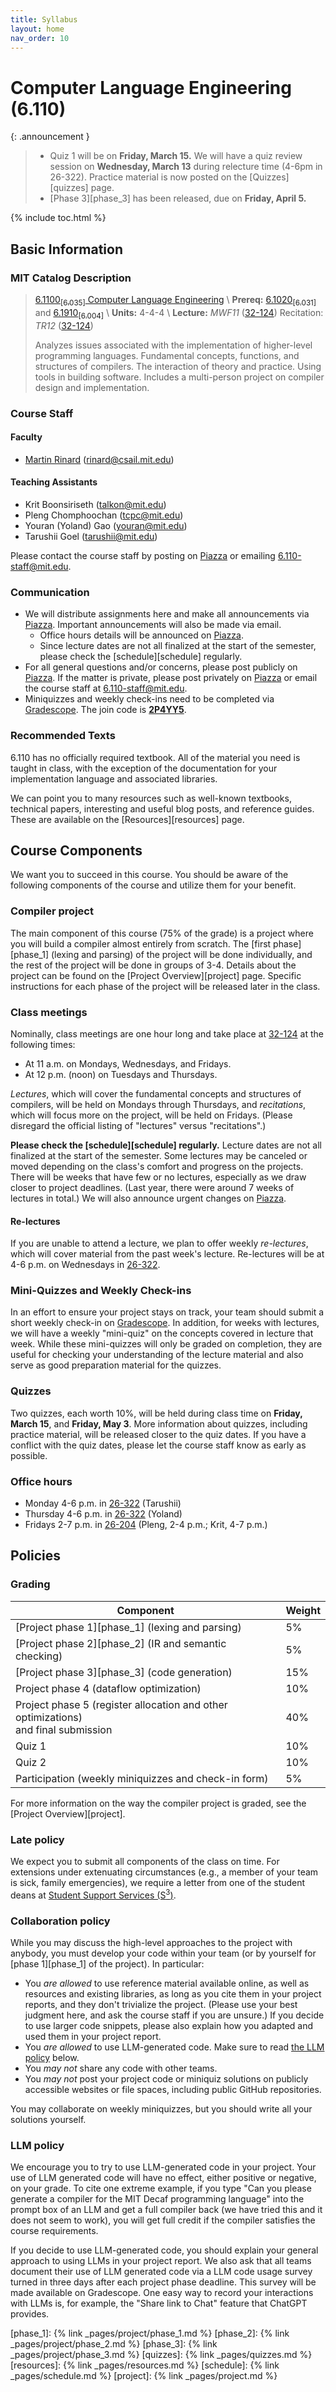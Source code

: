 ```yaml
---
title: Syllabus
layout: home
nav_order: 10
---
```


<h1> Computer Language Engineering (6.110) </h1>

{: .announcement }
> - Quiz 1 will be on **Friday, March 15.** We will have a quiz review session on **Wednesday, March 13** during relecture time (4-6pm in 26-322). Practice material is now posted on the [Quizzes][quizzes] page.
> - [Phase 3][phase_3] has been released, due on **Friday, April 5.**

{% include toc.html %}

## Basic Information

### MIT Catalog Description

> [6.1100<sub>\[6.035\]</sub> Computer Language Engineering][catalog] \\
> **Prereq:** [6.1020<sub>\[6.031\]</sub>][031] and [6.1910<sub>\[6.004\]</sub>][004] \\
> **Units:** 4-4-4 \\
> **Lecture:** _MWF11_ ([32-124][bldg32]) Recitation: _TR12_ ([32-124][bldg32])
>
> Analyzes issues associated with the implementation of higher-level programming languages. Fundamental concepts, functions, and structures of compilers. The interaction of theory and practice. Using tools in building software. Includes a multi-person project on compiler design and implementation.

### Course Staff

#### Faculty

- [Martin Rinard](https://people.csail.mit.edu/rinard/) (<rinard@csail.mit.edu>)

#### Teaching Assistants

- Krit Boonsiriseth (<talkon@mit.edu>)
- Pleng Chomphoochan (<tcpc@mit.edu>)
- Youran (Yoland) Gao (<youran@mit.edu>)
- Tarushii Goel (<tarushii@mit.edu>)

Please contact the course staff by posting on [Piazza][piazza] or emailing <6.110-staff@mit.edu>.

### Communication

- We will distribute assignments here and make all announcements via [Piazza][piazza]. Important announcements will also be made via email.
  - Office hours details will be announced on [Piazza][piazza].
  - Since lecture dates are not all finalized at the start of the semester, please check the [schedule][schedule] regularly.
- For all general questions and/or concerns, please post publicly on [Piazza][piazza]. If the matter is private, please post privately on [Piazza][piazza] or email the course staff at <6.110-staff@mit.edu>.
- Miniquizzes and weekly check-ins need to be completed via [Gradescope][gradescope]. The join code is __<u>2P4YY5</u>__.

### Recommended Texts

6.110 has no officially required textbook. All of the material you need is taught in class, with the exception of the documentation for your implementation language and associated libraries.

We can point you to many resources such as well-known textbooks, technical papers, interesting and useful blog posts, and reference guides. These are available on the [Resources][resources] page.

## Course Components

We want you to succeed in this course. You should be aware of the following components of the course and utilize them for your benefit.

### Compiler project

The main component of this course (75% of the grade) is a project where you will build a compiler almost entirely from scratch. The [first phase][phase_1] (lexing and parsing) of the project will be done individually, and the rest of the project will be done in groups of 3-4.
Details about the project can be found on the [Project Overview][project] page. Specific instructions for each phase of the project will be released later in the class.

### Class meetings

Nominally, class meetings are one hour long and take place at [32-124][bldg32] at the following times:

- At 11 a.m. on Mondays, Wednesdays, and Fridays.
- At 12 p.m. (noon) on Tuesdays and Thursdays.

_Lectures_, which will cover the fundamental concepts and structures of compilers, will be held on Mondays through Thursdays, and _recitations_, which will focus more on the project, will be held on Fridays. (Please disregard the official listing of "lectures" versus "recitations".)

 __Please check the [schedule][schedule] regularly.__ Lecture dates are not all finalized at the start of the semester. Some lectures may be canceled or moved depending on the class's comfort and progress on the projects.
 There will be weeks that have few or no lectures, especially as we draw closer to project deadlines. (Last year, there were around 7 weeks of lectures in total.) We will also announce urgent changes on [Piazza][piazza].

#### Re-lectures

If you are unable to attend a lecture, we plan to offer weekly _re-lectures_, which will cover material from the past week's lecture. Re-lectures will be at 4-6 p.m. on Wednesdays in [26-322][bldg26].

### Mini-Quizzes and Weekly Check-ins

In an effort to ensure your project stays on track, your team should submit a short weekly check-in on [Gradescope][gradescope].
In addition, for weeks with lectures, we will have a weekly "mini-quiz" on the concepts covered in lecture that week.
While these mini-quizzes will only be graded on completion, they are useful for checking your understanding of the lecture material and also serve as good preparation material for the quizzes.

### Quizzes

Two quizzes, each worth 10%, will be held during class time on __Friday, March 15__, and __Friday, May 3__.
More information about quizzes, including practice material, will be released closer to the quiz dates.
If you have a conflict with the quiz dates, please let the course staff know as early as possible.

### Office hours

- Monday 4-6 p.m. in [26-322][bldg26] (Tarushii)
- Thursday 4-6 p.m. in [26-322][bldg26] (Yoland)
- Fridays 2-7 p.m. in [26-204][bldg26] (Pleng, 2-4 p.m.; Krit, 4-7 p.m.)

## Policies

### Grading

| Component                                                    | Weight |
| ------------------------------------------------------------ | ------ |
| [Project phase 1][phase_1] (lexing and parsing)              | 5%     |
| [Project phase 2][phase_2] (IR and semantic checking)        | 5%     |
| [Project phase 3][phase_3] (code generation)                 | 15%    |
| Project phase 4 (dataflow optimization)                      | 10%    |
| Project phase 5 (register allocation and other optimizations) <br/>and final submission | 40%    |
| Quiz 1                                                       | 10%    |
| Quiz 2                                                       | 10%    |
| Participation (weekly miniquizzes and check-in form)         | 5%     |

For more information on the way the compiler project is graded, see the [Project Overview][project].

### Late policy

We expect you to submit all components of the class on time. For extensions under extenuating circumstances (e.g., a member of your team is sick, family emergencies), we require a letter from one of the student deans at [Student Support Services (S<sup>3</sup>)][s3].

### Collaboration policy

While you may discuss the high-level approaches to the project with anybody, you must develop your code within your team (or by yourself for [phase 1][phase_1] of the project). In particular:
- You _are allowed_ to use reference material available online, as well as resources and existing libraries, as long as you cite them in your project reports, and they don't trivialize the project. (Please use your best judgment here, and ask the course staff if you are unsure.) If you decide to use larger code snippets, please also explain how you adapted and used them in your project report.
- You _are allowed_ to use LLM-generated code. Make sure to read [the LLM policy](#llm-policy) below.
- You _may not_ share any code with other teams.
- You _may not_ post your project code or miniquiz solutions on publicly accessible websites or file spaces, including public GitHub repositories.

You may collaborate on weekly miniquizzes, but you should write all your solutions yourself.

### LLM policy

We encourage you to try to use LLM-generated code in your project. Your use of LLM generated code will have no effect, either positive or negative, on your grade. To cite one extreme example, if you type "Can you please generate a compiler for the MIT Decaf programming language" into the prompt box of an LLM and get a full compiler back (we have tried this and it does not seem to work), you will get full credit if the compiler satisfies the course requirements.

If you decide to use LLM-generated code, you should explain your general approach to using LLMs in your project report.
We also ask that all teams document their use of LLM generated code via a LLM code usage survey turned in three days after each project phase deadline. This survey will be made available on Gradescope.
One easy way to record your interactions with LLMs is, for example, the "Share link to Chat" feature that ChatGPT provides.

[004]: https://student.mit.edu/catalog/m6a.html#6.1910
[031]: https://student.mit.edu/catalog/m6a.html#6.1020
[bldg26]: http://whereis.mit.edu/map-jpg?mapterms=26
[bldg32]: http://whereis.mit.edu/map-jpg?mapterms=32
[catalog]: https://student.mit.edu/catalog/m6a.html#6.1100
[github]: https://github.com/6110-sp24/
[gradescope]: https://www.gradescope.com/courses/727449
[piazza]: https://piazza.com/mit/spring2024/6110/home
[s3]: https://studentlife.mit.edu/s3
[phase_1]: {% link _pages/project/phase_1.md %}
[phase_2]: {% link _pages/project/phase_2.md %}
[phase_3]: {% link _pages/project/phase_3.md %}
[quizzes]: {% link _pages/quizzes.md %}
[resources]: {% link _pages/resources.md %}
[schedule]: {% link _pages/schedule.md %}
[project]: {% link _pages/project.md %}
